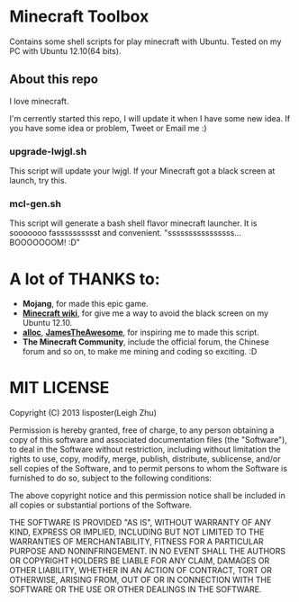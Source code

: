 # Minecraft Toolbox
Contains some shell scripts for play minecraft with Ubuntu.
Tested on my PC with Ubuntu 12.10(64 bits).

## About this repo
I love minecraft.

I'm cerrently started this repo, I will update it when I have some new idea.
If you have some idea or problem, Tweet or Email me :)

### upgrade-lwjgl.sh
This script will update your lwjgl. If your Minecraft got a black screen at launch, try this.

### mcl-gen.sh
This script will generate a bash shell flavor minecraft launcher. It is sooooooo fasssssssssst and convenient. "ssssssssssssssss...  BOOOOOOOM!   :D"

# A lot of THANKS to:
 - **Mojang**, for made this epic game.
 - [**Minecraft wiki**](http://www.minecraftwiki.net/wiki/Tutorials/Update_LWJGL), for give me a way to avoid the black screen on my Ubuntu 12.10.
 - [**alloc**](http://www.minecraftforum.net/topic/250945-install-ubuntu-minecraft-installer-update-20/), [**JamesTheAwesome**](http://www.minecraftforum.net/topic/1520183-how-to-install-minecraft-on-ubuntu-1204-precise/), for inspiring me to made this script.
 - **The Minecraft Community**, include the official forum, the Chinese forum and so on, to make me mining and coding so exciting. :D

# MIT LICENSE
Copyright (C) 2013 lisposter(Leigh Zhu)

Permission is hereby granted, free of charge, to any person obtaining a copy of this software and associated documentation files (the "Software"), to deal in the Software without restriction, including without limitation the rights to use, copy, modify, merge, publish, distribute, sublicense, and/or sell copies of the Software, and to permit persons to whom the Software is furnished to do so, subject to the following conditions:

The above copyright notice and this permission notice shall be included in all copies or substantial portions of the Software.

THE SOFTWARE IS PROVIDED "AS IS", WITHOUT WARRANTY OF ANY KIND, EXPRESS OR IMPLIED, INCLUDING BUT NOT LIMITED TO THE WARRANTIES OF MERCHANTABILITY, FITNESS FOR A PARTICULAR PURPOSE AND NONINFRINGEMENT. IN NO EVENT SHALL THE AUTHORS OR COPYRIGHT HOLDERS BE LIABLE FOR ANY CLAIM, DAMAGES OR OTHER LIABILITY, WHETHER IN AN ACTION OF CONTRACT, TORT OR OTHERWISE, ARISING FROM, OUT OF OR IN CONNECTION WITH THE SOFTWARE OR THE USE OR OTHER DEALINGS IN THE SOFTWARE.